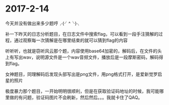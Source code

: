 # 2017-2-14

今天并没有做出来多少题哼╭(╯^╰)╮

补一下昨天的日志分析题目，在日志文件中搜索flag，可以看到一段手注猜解的过程，通过观察每一次猜解是在哪里结束的就可以猜到flag的内容

听听听，也就是窃听风云那个题，内容使用base64加密的，解码后，在文件的头上有写出wav，说明源文件是一个wav音频文件，播放后是一段摩斯密码，解码得到flag。

女神题目，同理解码后发现头部写出是png文件，用png格式打开，是爱新觉罗启星的照片

极度暴力那个题目，一开始明明很顺利，但是在获取验证码地址的时候，我可能哪里做的有问题，验证码图片不会刷新，然后然后。。。我就卡住了QAQ。